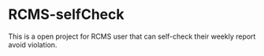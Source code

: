 # RCMS-selfCheck
This is a open project for RCMS user that can self-check their weekly report avoid violation.
